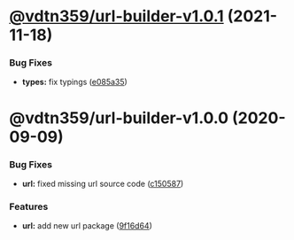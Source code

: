 # [@vdtn359/url-builder-v1.0.1](https://github.com/vdtn359/vdtn359-os/compare/@vdtn359/url-builder-v1.0.0...@vdtn359/url-builder-v1.0.1) (2021-11-18)


### Bug Fixes

* **types:** fix typings ([e085a35](https://github.com/vdtn359/vdtn359-os/commit/e085a356f756b2de9a5f6fcc15159958c57f1a7f))

# @vdtn359/url-builder-v1.0.0 (2020-09-09)


### Bug Fixes

* **url:** fixed missing url source code ([c150587](https://github.com/vdtn359/vdtn359-os/commit/c1505879261c6f118c7d1ff1c5d65c1be1891f7d))


### Features

* **url:** add new url package ([9f16d64](https://github.com/vdtn359/vdtn359-os/commit/9f16d6415eaf4e48e05abf8b8ec82bce5b82657f))
